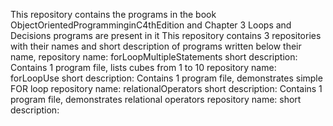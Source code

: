 This repository contains the programs in the book ObjectOrientedProgramminginC4thEdition and Chapter 3 Loops and Decisions programs are present in it
This repository contains 3 repositories with their names and short description of programs written below their name,
repository name: forLoopMultipleStatements
short description: Contains 1 program file, lists cubes from 1 to 10
repository name: forLoopUse
short description: Contains 1 program file, demonstrates simple FOR loop
repository name: relationalOperators
short description: Contains 1 program file, demonstrates  relational operators
repository name: 
short description: 
